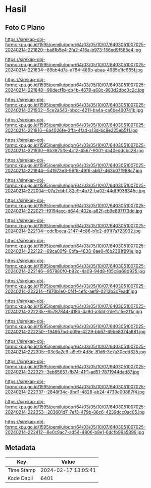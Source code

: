 # Hasil

## Foto C Plano

https://sirekap-obj-formc.kpu.go.id/1595/pemilu/pdpr/64/03/05/10/07/6403051007025-20240214-221820--ba8fb5e4-2fa2-416a-b973-156ed9f565e4.jpg

https://sirekap-obj-formc.kpu.go.id/1595/pemilu/pdpr/64/03/05/10/07/6403051007025-20240214-221834--89bb4d7a-e784-489b-abaa-4985e1fc665f.jpg

https://sirekap-obj-formc.kpu.go.id/1595/pemilu/pdpr/64/03/05/10/07/6403051007025-20240214-221848--96decf1b-cb4b-4678-a68c-983d2dbc0c2c.jpg

https://sirekap-obj-formc.kpu.go.id/1595/pemilu/pdpr/64/03/05/10/07/6403051007025-20240214-221902--5ce2a543-bbcc-4211-ba4a-ca6be490741b.jpg

https://sirekap-obj-formc.kpu.go.id/1595/pemilu/pdpr/64/03/05/10/07/6403051007025-20240214-221916--6a4026fe-2ffa-4fad-a13d-bc8e225eb511.jpg

https://sirekap-obj-formc.kpu.go.id/1595/pemilu/pdpr/64/03/05/10/07/6403051007025-20240214-221930--8b3875f8-4c12-4567-9001-da40eddcbc28.jpg

https://sirekap-obj-formc.kpu.go.id/1595/pemilu/pdpr/64/03/05/10/07/6403051007025-20240214-221944--541973e3-96f8-49f6-ab67-463b07f988c7.jpg

https://sirekap-obj-formc.kpu.go.id/1595/pemilu/pdpr/64/03/05/10/07/6403051007025-20240214-222004--07a2cbbf-82c9-4b72-ba02-44df9936345c.jpg

https://sirekap-obj-formc.kpu.go.id/1595/pemilu/pdpr/64/03/05/10/07/6403051007025-20240214-222021--f9194acc-d644-402e-a82f-cb9e897f73dd.jpg

https://sirekap-obj-formc.kpu.go.id/1595/pemilu/pdpr/64/03/05/10/07/6403051007025-20240214-222104--cdc1beca-2147-4c86-b1c2-d91f7a723932.jpg

https://sirekap-obj-formc.kpu.go.id/1595/pemilu/pdpr/64/03/05/10/07/6403051007025-20240214-222122--69ca00f9-0bfa-4636-8ae0-f6b2361f891e.jpg

https://sirekap-obj-formc.kpu.go.id/1595/pemilu/pdpr/64/03/05/10/07/6403051007025-20240214-222146--957880f0-b92c-4a09-94d8-f05c8a68d925.jpg

https://sirekap-obj-formc.kpu.go.id/1595/pemilu/pdpr/64/03/05/10/07/6403051007025-20240214-222214--f870b1e0-0f4f-4efc-aef9-0212b3c7eadf.jpg

https://sirekap-obj-formc.kpu.go.id/1595/pemilu/pdpr/64/03/05/10/07/6403051007025-20240214-222235--65787844-418d-4a9d-a3dd-2de1c15e211a.jpg

https://sirekap-obj-formc.kpu.go.id/1595/pemilu/pdpr/64/03/05/10/07/6403051007025-20240214-222250--194957bd-c09e-4229-bb67-69be8374a881.jpg

https://sirekap-obj-formc.kpu.go.id/1595/pemilu/pdpr/64/03/05/10/07/6403051007025-20240214-222305--03c3a2c9-a9e9-4d8e-81d6-3e7a30edd325.jpg

https://sirekap-obj-formc.kpu.go.id/1595/pemilu/pdpr/64/03/05/10/07/6403051007025-20240214-222321--3eb65657-fb74-41f1-ad51-7871944dad87.jpg

https://sirekap-obj-formc.kpu.go.id/1595/pemilu/pdpr/64/03/05/10/07/6403051007025-20240214-222337--2848f34c-9bd1-4828-ab24-4739e00887f4.jpg

https://sirekap-obj-formc.kpu.go.id/1595/pemilu/pdpr/64/03/05/10/07/6403051007025-20240214-222353--203601d7-7ef3-479b-86c6-4239dcc0ac05.jpg

https://sirekap-obj-formc.kpu.go.id/1595/pemilu/pdpr/64/03/05/10/07/6403051007025-20240214-222412--8e0c9ac7-ad54-4806-b8e1-6dcfb99a5899.jpg


## Metadata

| Key        | Value               |
| ---------- | ------------------- |
| Time Stamp | 2024-02-17 13:05:41 |
| Kode Dapil | 6401                |



